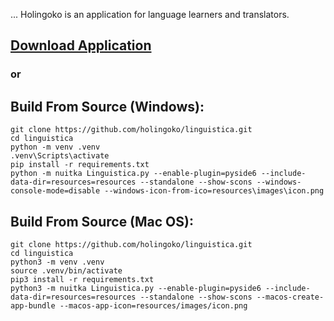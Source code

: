 ... Holingoko is an application for language learners and translators.
## <a href="http://www.holingoko.github.io/linguistica.com/pages/download">Download Application</a>
### or
## Build From Source (Windows):
```
git clone https://github.com/holingoko/linguistica.git
cd linguistica
python -m venv .venv
.venv\Scripts\activate
pip install -r requirements.txt
python -m nuitka Linguistica.py --enable-plugin=pyside6 --include-data-dir=resources=resources --standalone --show-scons --windows-console-mode=disable --windows-icon-from-ico=resources\images\icon.png
```
## Build From Source (Mac OS):
```
git clone https://github.com/holingoko/linguistica.git
cd linguistica
python3 -m venv .venv
source .venv/bin/activate
pip3 install -r requirements.txt
python3 -m nuitka Linguistica.py --enable-plugin=pyside6 --include-data-dir=resources=resources --standalone --show-scons --macos-create-app-bundle --macos-app-icon=resources/images/icon.png
```
